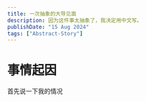 ```yaml
---
title: 一次抽象的大导见面
description: 因为这件事太抽象了，我决定用中文写。
publishDate: "15 Aug 2024"
tags: ["Abstract-Story"]
---
```

# 事情起因
首先说一下我的情况
